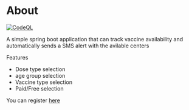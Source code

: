 # About
[![CodeQL](https://github.com/vic7z/CovidVaccineNotifier/actions/workflows/codeql-analysis.yml/badge.svg)](https://github.com/vic7z/CovidVaccineNotifier/actions/workflows/codeql-analysis.yml)



A simple spring boot application that can track vaccine availability and automatically sends a SMS alert with the avilable centers

Features
  * Dose type selection
  * age group selection
  * Vaccine type selection
  * Paid/Free selection

You can register [here](https://notifier1.azurewebsites.net/)


